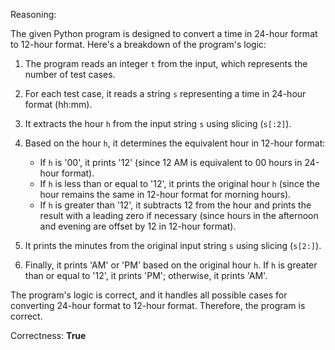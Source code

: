 Reasoning:

The given Python program is designed to convert a time in 24-hour format to 12-hour format. Here's a breakdown of the program's logic:

1.  The program reads an integer `t` from the input, which represents the number of test cases.
2.  For each test case, it reads a string `s` representing a time in 24-hour format (hh:mm).
3.  It extracts the hour `h` from the input string `s` using slicing (`s[:2]`).
4.  Based on the hour `h`, it determines the equivalent hour in 12-hour format:

    *   If `h` is '00', it prints '12' (since 12 AM is equivalent to 00 hours in 24-hour format).
    *   If `h` is less than or equal to '12', it prints the original hour `h` (since the hour remains the same in 12-hour format for morning hours).
    *   If `h` is greater than '12', it subtracts 12 from the hour and prints the result with a leading zero if necessary (since hours in the afternoon and evening are offset by 12 in 12-hour format).
5.  It prints the minutes from the original input string `s` using slicing (`s[2:]`).
6.  Finally, it prints 'AM' or 'PM' based on the original hour `h`. If `h` is greater than or equal to '12', it prints 'PM'; otherwise, it prints 'AM'.

The program's logic is correct, and it handles all possible cases for converting 24-hour format to 12-hour format. Therefore, the program is correct.

Correctness: **True**